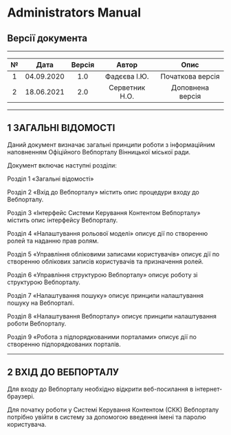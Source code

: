 # Administrators Manual

## Версії документа 

---
№ | Дата | Версія | Автор | Опис 
:---: | :---: | :---: | :---: | :---:
1 | 04.09.2020 | 1.0 | Фадєєва І.Ю. | Початкова версія 
2 | 18.06.2021 | 2.0 | Серветник Н.О. | Доповнена версія 

---

## 1 ЗАГАЛЬНІ ВІДОМОСТІ

Даний документ визначає загальні принципи роботи з інформаційним наповненням Офіційного Вебпорталу Вінницької міської ради.

Документ включає наступні розділи:

Розділ 1 «Загальні відомості»

Розділ 2 «Вхід до Вебпорталу» містить опис процедури входу до Вебпорталу.

Розділ 3 «Інтерфейс Системи Керування Контентом Вебпорталу» містить опис інтерфейсу Вебпорталу.

Розділ 4 «Налаштування рольової моделі» описує дії по створенню ролей та наданню прав ролям.

Розділ 5 «Управління обліковими записами користувачів» описує дії по створенню облікових записів користувачів та призначення ролей.

Розділ 6 «Управління структурою Вебпорталу» описує роботу зі структурою Вебпорталу.

Розділ 7 «Налаштування пошуку» описує принципи налаштування пошуку на Вебпорталі.

Розділ 8 «Налаштування Вебпорталу» описує принципи налаштування роботи Вебпорталу.

Розділ 9 «Робота з підпорядкованими порталами» описує дії по створенню підпорядкованих порталів.

---

## 2 ВХІД ДО ВЕБПОРТАЛУ

Для входу до Вебпорталу необхідно відкрити веб-посилання в інтернет-браузері.

Для початку роботи у Системі Керування Контентом (СКК) Вебпорталу потрібно увійти в систему за допомогою введення імені та паролю користувача.

